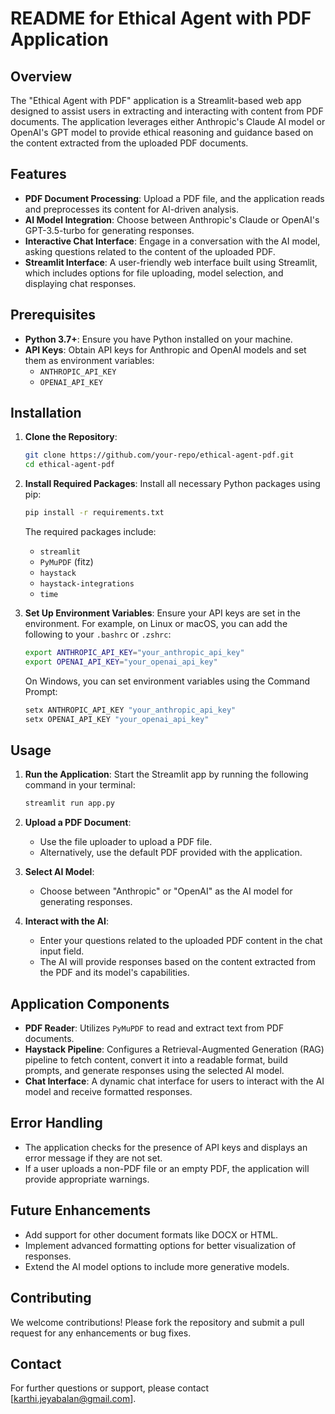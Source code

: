 
# README for Ethical Agent with PDF Application

## Overview

The "Ethical Agent with PDF" application is a Streamlit-based web app designed to assist users in extracting and interacting with content from PDF documents. The application leverages either Anthropic's Claude AI model or OpenAI's GPT model to provide ethical reasoning and guidance based on the content extracted from the uploaded PDF documents.

## Features

- **PDF Document Processing**: Upload a PDF file, and the application reads and preprocesses its content for AI-driven analysis.
- **AI Model Integration**: Choose between Anthropic's Claude or OpenAI's GPT-3.5-turbo for generating responses.
- **Interactive Chat Interface**: Engage in a conversation with the AI model, asking questions related to the content of the uploaded PDF.
- **Streamlit Interface**: A user-friendly web interface built using Streamlit, which includes options for file uploading, model selection, and displaying chat responses.

## Prerequisites

- **Python 3.7+**: Ensure you have Python installed on your machine.
- **API Keys**: Obtain API keys for Anthropic and OpenAI models and set them as environment variables:
  - `ANTHROPIC_API_KEY`
  - `OPENAI_API_KEY`

## Installation

1. **Clone the Repository**:
   ```bash
   git clone https://github.com/your-repo/ethical-agent-pdf.git
   cd ethical-agent-pdf
   ```

2. **Install Required Packages**:
   Install all necessary Python packages using pip:
   ```bash
   pip install -r requirements.txt
   ```

   The required packages include:
   - `streamlit`
   - `PyMuPDF` (fitz)
   - `haystack`
   - `haystack-integrations`
   - `time`

3. **Set Up Environment Variables**:
   Ensure your API keys are set in the environment. For example, on Linux or macOS, you can add the following to your `.bashrc` or `.zshrc`:
   ```bash
   export ANTHROPIC_API_KEY="your_anthropic_api_key"
   export OPENAI_API_KEY="your_openai_api_key"
   ```

   On Windows, you can set environment variables using the Command Prompt:
   ```cmd
   setx ANTHROPIC_API_KEY "your_anthropic_api_key"
   setx OPENAI_API_KEY "your_openai_api_key"
   ```

## Usage

1. **Run the Application**:
   Start the Streamlit app by running the following command in your terminal:
   ```bash
   streamlit run app.py
   ```

2. **Upload a PDF Document**:
   - Use the file uploader to upload a PDF file.
   - Alternatively, use the default PDF provided with the application.

3. **Select AI Model**:
   - Choose between "Anthropic" or "OpenAI" as the AI model for generating responses.

4. **Interact with the AI**:
   - Enter your questions related to the uploaded PDF content in the chat input field.
   - The AI will provide responses based on the content extracted from the PDF and its model's capabilities.

## Application Components

- **PDF Reader**: Utilizes `PyMuPDF` to read and extract text from PDF documents.
- **Haystack Pipeline**: Configures a Retrieval-Augmented Generation (RAG) pipeline to fetch content, convert it into a readable format, build prompts, and generate responses using the selected AI model.
- **Chat Interface**: A dynamic chat interface for users to interact with the AI model and receive formatted responses.

## Error Handling

- The application checks for the presence of API keys and displays an error message if they are not set.
- If a user uploads a non-PDF file or an empty PDF, the application will provide appropriate warnings.

## Future Enhancements

- Add support for other document formats like DOCX or HTML.
- Implement advanced formatting options for better visualization of responses.
- Extend the AI model options to include more generative models.

## Contributing

We welcome contributions! Please fork the repository and submit a pull request for any enhancements or bug fixes.



## Contact

For further questions or support, please contact [karthi.jeyabalan@gmail.com].
